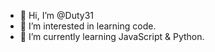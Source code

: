 - 👋 Hi, I’m @Duty31
- 👀 I’m interested in learning code.
- 🌱 I’m currently learning JavaScript & Python.

<!---
Duty31/Duty31 is a ✨ special ✨ repository because its `README.md` (this file) appears on your GitHub profile.
You can click the Preview link to take a look at your changes.
--->
